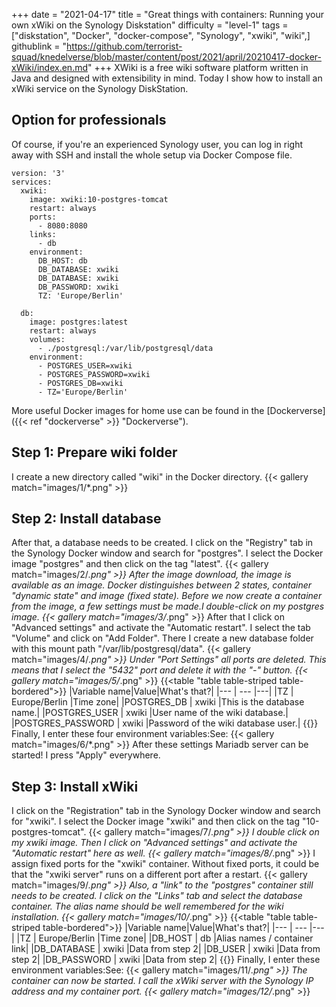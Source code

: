 +++
date = "2021-04-17"
title = "Great things with containers: Running your own xWiki on the Synology Diskstation"
difficulty = "level-1"
tags = ["diskstation", "Docker", "docker-compose", "Synology", "xwiki", "wiki",]
githublink = "https://github.com/terrorist-squad/knedelverse/blob/master/content/post/2021/april/20210417-docker-xWiki/index.en.md"
+++
XWiki is a free wiki software platform written in Java and designed with extensibility in mind. Today I show how to install an xWiki service on the Synology DiskStation.
## Option for professionals
Of course, if you're an experienced Synology user, you can log in right away with SSH and install the whole setup via Docker Compose file.
```
version: '3'
services:
  xwiki:
    image: xwiki:10-postgres-tomcat
    restart: always
    ports:
      - 8080:8080
    links:
      - db
    environment:
      DB_HOST: db
      DB_DATABASE: xwiki
      DB_DATABASE: xwiki
      DB_PASSWORD: xwiki
      TZ: 'Europe/Berlin'

  db:
    image: postgres:latest
    restart: always
    volumes:
      - ./postgresql:/var/lib/postgresql/data
    environment:
      - POSTGRES_USER=xwiki
      - POSTGRES_PASSWORD=xwiki
      - POSTGRES_DB=xwiki
      - TZ='Europe/Berlin'

```
More useful Docker images for home use can be found in the [Dockerverse]({{< ref "dockerverse" >}} "Dockerverse").
## Step 1: Prepare wiki folder
I create a new directory called "wiki" in the Docker directory.
{{< gallery match="images/1/*.png" >}}

## Step 2: Install database
After that, a database needs to be created. I click on the "Registry" tab in the Synology Docker window and search for "postgres". I select the Docker image "postgres" and then click on the tag "latest".
{{< gallery match="images/2/*.png" >}}
After the image download, the image is available as an image. Docker distinguishes between 2 states, container "dynamic state" and image (fixed state). Before we now create a container from the image, a few settings must be made.I double-click on my postgres image.
{{< gallery match="images/3/*.png" >}}
After that I click on "Advanced settings" and activate the "Automatic restart". I select the tab "Volume" and click on "Add Folder". There I create a new database folder with this mount path "/var/lib/postgresql/data".
{{< gallery match="images/4/*.png" >}}
Under "Port Settings" all ports are deleted. This means that I select the "5432" port and delete it with the "-" button.
{{< gallery match="images/5/*.png" >}}
{{<table "table table-striped table-bordered">}}
|Variable name|Value|What's that?|
|--- | --- |---|
|TZ	| Europe/Berlin	|Time zone|
|POSTGRES_DB	| xwiki |This is the database name.|
|POSTGRES_USER	| xwiki |User name of the wiki database.|
|POSTGRES_PASSWORD	| xwiki |Password of the wiki database user.|
{{</table>}}
Finally, I enter these four environment variables:See:
{{< gallery match="images/6/*.png" >}}
After these settings Mariadb server can be started! I press "Apply" everywhere.
## Step 3: Install xWiki
I click on the "Registration" tab in the Synology Docker window and search for "xwiki". I select the Docker image "xwiki" and then click on the tag "10-postgres-tomcat".
{{< gallery match="images/7/*.png" >}}
I double click on my xwiki image. Then I click on "Advanced settings" and activate the "Automatic restart" here as well.
{{< gallery match="images/8/*.png" >}}
I assign fixed ports for the "xwiki" container. Without fixed ports, it could be that the "xwiki server" runs on a different port after a restart.
{{< gallery match="images/9/*.png" >}}
Also, a "link" to the "postgres" container still needs to be created. I click on the "Links" tab and select the database container. The alias name should be well remembered for the wiki installation.
{{< gallery match="images/10/*.png" >}}
{{<table "table table-striped table-bordered">}}
|Variable name|Value|What's that?|
|--- | --- |---|
|TZ |	Europe/Berlin	|Time zone|
|DB_HOST	| db |Alias names / container link|
|DB_DATABASE	| xwiki	|Data from step 2|
|DB_USER	| xwiki	|Data from step 2|
|DB_PASSWORD	| xwiki |Data from step 2|
{{</table>}}
Finally, I enter these environment variables:See:
{{< gallery match="images/11/*.png" >}}
The container can now be started. I call the xWiki server with the Synology IP address and my container port.
{{< gallery match="images/12/*.png" >}}